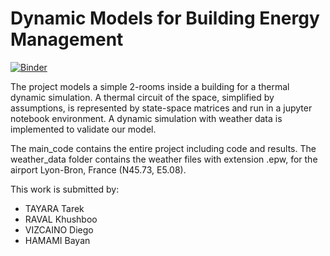 # Dynamic Models for Building Energy Management

[![Binder](https://mybinder.org/badge_logo.svg)](https://mybinder.org/v2/gh/cghiaus/dm4bem/HEAD)

The project models a simple 2-rooms inside a building for a thermal dynamic simulation. A thermal circuit of the space, simplified by assumptions, is represented by state-space matrices and run in a jupyter notebook environment. A dynamic simulation with weather data is implemented to validate our model. 

The main_code contains the entire project including code and results. The weather_data folder contains the weather files with extension .epw,  for the airport Lyon-Bron, France (N45.73, E5.08).

This work is submitted by: 
- TAYARA Tarek
- RAVAL Khushboo
- VIZCAINO Diego 
- HAMAMI Bayan



